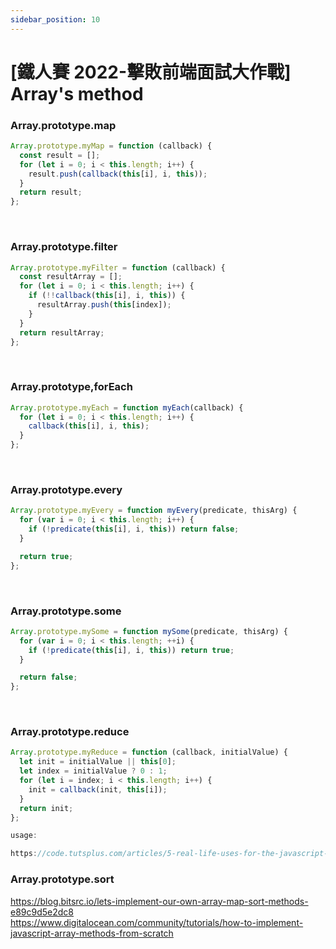 ```yaml
---
sidebar_position: 10
---
```


# [鐵人賽 2022-擊敗前端面試大作戰] Array's method

### Array.prototype.map

```js
Array.prototype.myMap = function (callback) {
  const result = [];
  for (let i = 0; i < this.length; i++) {
    result.push(callback(this[i], i, this));
  }
  return result;
};
```

&nbsp;

### Array.prototype.filter

```js
Array.prototype.myFilter = function (callback) {
  const resultArray = [];
  for (let i = 0; i < this.length; i++) {
    if (!!callback(this[i], i, this)) {
      resultArray.push(this[index]);
    }
  }
  return resultArray;
};
```

&nbsp;

### Array.prototype,forEach

```js
Array.prototype.myEach = function myEach(callback) {
  for (let i = 0; i < this.length; i++) {
    callback(this[i], i, this);
  }
};
```

&nbsp;

### Array.prototype.every

```js
Array.prototype.myEvery = function myEvery(predicate, thisArg) {
  for (var i = 0; i < this.length; i++) {
    if (!predicate(this[i], i, this)) return false;
  }

  return true;
};
```

&nbsp;

### Array.prototype.some

```js
Array.prototype.mySome = function mySome(predicate, thisArg) {
  for (var i = 0; i < this.length; ++i) {
    if (!predicate(this[i], i, this)) return true;
  }

  return false;
};
```

&nbsp;

### Array.prototype.reduce

```js
Array.prototype.myReduce = function (callback, initialValue) {
  let init = initialValue || this[0];
  let index = initialValue ? 0 : 1;
  for (let i = index; i < this.length; i++) {
    init = callback(init, this[i]);
  }
  return init;
};

usage:

https://code.tutsplus.com/articles/5-real-life-uses-for-the-javascript-reduce-method--cms-39096
```

### Array.prototype.sort

https://blog.bitsrc.io/lets-implement-our-own-array-map-sort-methods-e89c9d5e2dc8  
https://www.digitalocean.com/community/tutorials/how-to-implement-javascript-array-methods-from-scratch
